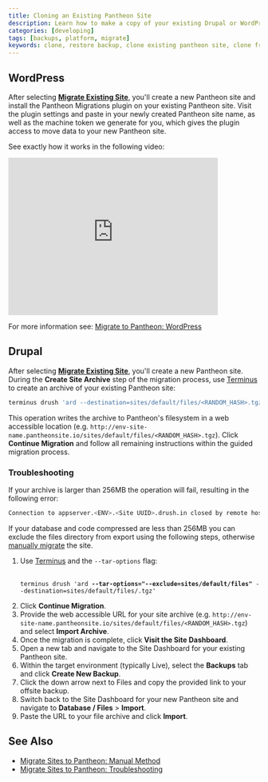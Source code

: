 ```yaml
---
title: Cloning an Existing Pantheon Site
description: Learn how to make a copy of your existing Drupal or WordPress site code, files, and database.
categories: [developing]
tags: [backups, platform, migrate]
keywords: clone, restore backup, clone existing pantheon site, clone from pantheon backup, clone pantheon site, copy pantheon site
---
```


## WordPress
After selecting **[Migrate Existing Site](https://dashboard.pantheon.io/sites/migrate/)**, you'll create a new Pantheon site and install the Pantheon Migrations plugin on your existing Pantheon site. Visit the plugin settings and paste in your newly created Pantheon site name, as well as the machine token we generate for you, which gives the plugin access to move data to your new Pantheon site.

See exactly how it works in the following video:
<iframe width="420" height="315" src="https://www.youtube.com/embed/3_DjdIueKM4" frameborder="0" allowfullscreen></iframe>

For more information see: [Migrate to Pantheon: WordPress](/docs/migrate-wordpress)

## Drupal
After selecting **[Migrate Existing Site](https://dashboard.pantheon.io/sites/migrate/)**, you'll create a new Pantheon site. During the **Create Site Archive** step of the migration process, use [Terminus](/docs/terminus) to create an archive of your existing Pantheon site:

```bash
terminus drush 'ard --destination=sites/default/files/<RANDOM_HASH>.tgz'
```

This operation writes the archive to Pantheon's filesystem in a web accessible location (e.g. `http://env-site-name.pantheonsite.io/sites/default/files/<RANDOM_HASH>.tgz`). Click **Continue Migration** and follow all remaining instructions within the guided migration process.

### Troubleshooting
If your archive is larger than 256MB the operation will fail, resulting in the following error:

```bash
Connection to appserver.<ENV>.<Site UUID>.drush.in closed by remote host.
```

If your database and code compressed are less than 256MB you can exclude the files directory from export using the following steps, otherwise [manually migrate](/docs/migrate-manual) the site.

<ol><li>Use <a href="/docs/terminus">Terminus</a> and the <code>--tar-options</code> flag:<br><br>
<pre><code class="bash hljs">terminus drush <span class="hljs-string">'ard <b>--tar-options="--exclude=sites/default/files"</b> --destination=sites/default/files/<RANDOM_HASH>.tgz'</span></code></pre></li></ol>

2. Click **Continue Migration**.
3. Provide the web accessible URL for your site archive (e.g. `http://env-site-name.pantheonsite.io/sites/default/files/<RANDOM_HASH>.tgz`) and select **Import Archive**.
4. Once the migration is complete, click **Visit the Site Dashboard**.
5. Open a new tab and navigate to the Site Dashboard for your existing Pantheon site.
6. Within the target environment (typically Live), select the **Backups** tab and click **Create New Backup**.
7. Click the down arrow next to Files and copy the provided link to your offsite backup.
8. Switch back to the Site Dashboard for your new Pantheon site and navigate to **Database / Files** > **Import**.
9. Paste the URL to your file archive and click **Import**.

## See Also
- [Migrate Sites to Pantheon: Manual Method](/docs/migrate-manual)
- [Migrate Sites to Pantheon: Troubleshooting](/docs/migrate-troubleshooting)
